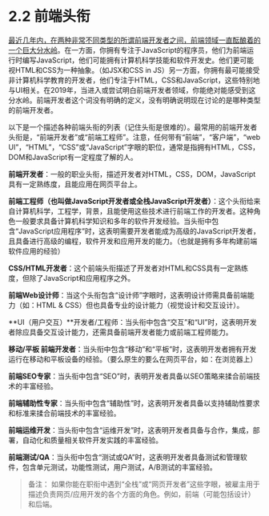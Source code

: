 <!-- 2.2 - Front-End Job Titles -->
# 2.2 前端头衔
<!-- A great divide has been brewing in the front-end developer space for several years between two very different types of so-called front-end developers. On the one side, you have JavaScript-focused programmers who write JavaScript for front-end runtimes that likely have computer science skills with a software development history. They more than likely view HTML and CSS as an abstraction (i.e. JSX and CSS in JS). On the other side, you have, most likely, non-computer science educated developers who focus on HTML, CSS, and JavaScript as it specifically pertains to the UI. In 2019, when entering or trying to understand the front-end developer space you will absolutely feel this divide. The term front-end developer is on the verge of meaninglessness without clarifying words to address what type of front-end developer is being discussed. -->

[最近几年内，在两种非常不同类型的所谓前端开发者之间，前端领域一直酝酿着的一个巨大分水岭](https://css-tricks.com/the-great-divide/)。在一方面，你拥有专注于JavaScript的程序员，他们为前端运行时编写JavaScript，他们可能拥有计算机科学技能和软件开发史。他们更可能视HTML和CSS为一种抽象。（如JSX和CSS in JS）另一方面，你拥有最可能接受非计算机科学教育的开发者，他们专注于HTML，CSS和JavaScript，这些特别地与UI相关。在2019年，当进入或尝试明白前端开发者领域，你能绝对能感受到这分水岭。前端开发者这个词没有明确的定义，没有明确说明现在讨论的是哪种类型的前端开发者。

<!-- Below is a list and description of various front-end job titles (Keep in mind titles are hard). The common, or most used (i.e., generic), title for a front-end developer is, "front-end developer" or "front-end engineer". Note that any job that contains the word "front-end", "client-side", "web UI", "HTML", "CSS", or "JavaScript" typically infers that a person has some degree of HTML, CSS, DOM, and JavaScript professional know how. -->

以下是一个描述各种前端头衔的列表（记住头衔是很难的）。最常用的前端开发者头衔是，“前端开发者”或“前端工程师”。注意，任何带有“前端”，“客户端”，“web UI”，“HTML”，“CSS”或“JavaScript”字眼的职位，通常是指拥有HTML，CSS，DOM和JavaScript有一定程度了解的人。

<!-- Front-End Developer: The generic job title that describes a developer who is skilled to some degree at HTML, CSS, DOM, and JavaScript and implementing these technologies on the web platform. -->

**前端开发者**：一般的职业头衔，描述开发者对HTML，CSS，DOM，JavaScript具有一定熟练度，且能应用在网页平台上。

<!-- Front-End Engineer (aka JavaScript Developer or Full-stack JavaScript Developer): The job title given to a developer who comes from a computer science, engineering, background and is using these skills to work with front-end technologies. This role typically requires computer science knowledge and years of software development experience. When the word "JavaScript Application" is included in the job title, this will denote that the developer should be an advanced JavaScript developer possessing advanced programming, software development, and application development skills (i.e has years of experience building front-end software applications). -->

**前端工程师（也叫做JavaScript开发者或全栈JavaScript开发者）**：这个头衔给来自计算机科学，工程学，背景，且能使用这些技术进行前端工作的开发者。这种角色一般要求具备计算机科学知识和多年的软件开发经验。当头衔中包含“JavaScript应用程序”时，这表明需要开发者能成为高级的JavaScript开发者，且具备进行高级的编程，软件开发和应用开发的能力。（也就是拥有多年构建前端软件应用的经验）
<!-- CSS/HTML Developer: The front-end job title that describes a developer who is skilled at HTML and CSS, excluding JavaScript and application, know how. -->
**CSS/HTML开发者**：这个前端头衔描述了开发者对HTML和CSS具有一定熟练度，但除了JavaScript和应用程序之外。

<!-- Front-End Web Designer: When the word "Designer" is included in the job title, this will denote that the designer will possess front-end skills (i.e., HTML & CSS) but also professional design (Visual Design and Interaction Design) skills. -->

**前端Web设计师**：当这个头衔包含“设计师”字眼时，这表明设计师需具备前端能力（如：HTML & CSS）但也具备专业的设计能力（视觉设计和交互设计）。

<!-- UI (User Interface) Developer/Engineer: When the word "Interface" or "UI" is included in the job title, this will denote that the developer should posses interaction design skills in addition to front-end developer skills or front-end engineering skills. -->

**UI（用户交互）**开发者/工程师：当头衔中包含“交互”和“UI”时，这表明开发者除应具备交互设计能力，还需具备前端开发者能力或前端工程师能力。

<!-- Mobile/Tablet Front-End Developer: When the word "Mobile" or "Tablet" is included in the job title, this will denote that the developer has experience developing front-ends that run on mobile or tablet devices (either natively or on the web platform, i.e., in a browser). -->

**移动/平板 前端开发者**：当头衔中包含“移动”和“平板”时，这表明开发者拥有开发运行在移动和平板设备的经验。（要么原生的要么在网页平台，如：在浏览器上）

<!-- Front-End SEO Expert: When the word "SEO" is included in the job title, this will denote that the developer has extensive experience crafting front-end technologies towards an SEO strategy. -->

**前端SEO专家**：当头衔中包含“SEO”时，表明开发者具备以SEO策略来揉合前端技术的丰富经验。

<!-- Front-End Accessibility Expert: When the word "Accessibility" is included in the job title, this will denote that the developer has extensive experience crafting front-end technologies that support accessibility requirements and standards. -->

**前端辅助性专家**：当头衔中包含“辅助性”时，这表明开发者具备以支持辅助性要求和标准来揉合前端技术的丰富经验。

<!-- Front-End Dev. Ops: When the word "DevOps" is included in the job title, this will denote that the developer has extensive experience with software development practices pertaining to collaboration, integration, deployment, automation, and quality. -->

**前端运维开发**：当头衔中包含“运维开发”时，这表明开发者具备与合作，集成，部署，自动化和质量相关软件开发实践的丰富经验。

<!-- Front-End Testing/QA: When the word "Testing" or "QA" is included in the job title, this will denote that the developer has extensive experience testing and managing software that involves unit testing, functional testing, user testing, and A/B testing. -->

**前端测试/QA**：当头衔中包含“测试或QA”时，这表明开发者具备测试和管理软件，包含单元测试，功能性测试，用户测试，A/B测试的丰富经验。

<!-- Notes:

If you come across the "Full Stack" or the generic "Web Developer" terms in job titles these words may be used by an employer to describe a role that is responsible for all aspects of web/app development, i.e., both front-end (potentially including design) and back-end. -->

> 备注：
> 如果你能在职衔中遇到“全栈”或“网页开发者”这些字眼，被雇主用于描述负责网页/应用开发的各个方面的角色。例如，前端（可能包括设计）和后端。


